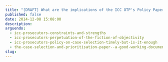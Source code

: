 ```yaml
---
title: "[DRAFT] What are the implications of the ICC OTP's Policy Paper on Case Selection and Prioritisation (2016)?"
published: false
date: 2014-12-08 15:08:00
description:
arguendo:
  - icc-prosecutors-constraints-and-strengths
  - icc-prosecutors-perpetuation-of-the-fiction-of-objectivity
  - icc-prosecutors-policy-on-case-selection-timely-but-is-it-enough
  - the-case-selection-and-prioritisation-paper--a-good-working-document-of-the-office-of-the-prosecutor
slug:
---
```



